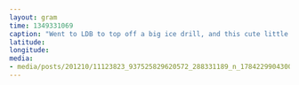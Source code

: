 ```yaml
---
layout: gram
time: 1349331069
caption: "Went to LDB to top off a big ice drill, and this cute little note was waiting for me. Thanks, Julian!"
latitude: 
longitude: 
media:
- media/posts/201210/11123823_937525829620572_288331189_n_17842299043000351.jpg
---
```

